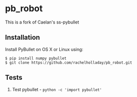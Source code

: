 # pb_robot

This is a fork of Caelan's ss-pybullet 

## Installation

Install PyBullet on OS X or Linux using: 
```
$ pip install numpy pybullet
$ git clone https://github.com/rachelholladay/pb_robot.git
```

## Tests

1) Test pybullet - ```python -c 'import pybullet'```

